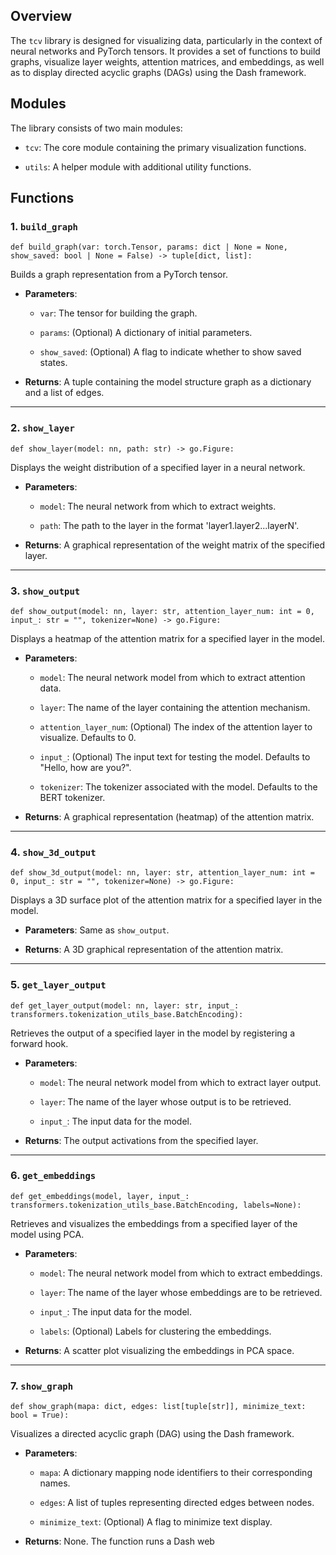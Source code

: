 ## Overview

The `tcv` library is designed for visualizing data, particularly in the context of neural networks and PyTorch tensors. It provides a set of functions to build graphs, visualize layer weights, attention matrices, and embeddings, as well as to display directed acyclic graphs (DAGs) using the Dash framework.

## Modules

The library consists of two main modules:

-  `tcv`: The core module containing the primary visualization functions.

-  `utils`: A helper module with additional utility functions.

## Functions

### 1\. `build_graph`

`def build_graph(var: torch.Tensor, params: dict | None = None, show_saved: bool | None = False) -> tuple[dict, list]:`

Builds a graph representation from a PyTorch tensor.

-  **Parameters**:

   -  `var`: The tensor for building the graph.

   -  `params`: (Optional) A dictionary of initial parameters.

   -  `show_saved`: (Optional) A flag to indicate whether to show saved states.

-  **Returns**: A tuple containing the model structure graph as a dictionary and a list of edges.

---

### 2\. `show_layer`

`def show_layer(model: nn, path: str) -> go.Figure:`

Displays the weight distribution of a specified layer in a neural network.

-  **Parameters**:

   -  `model`: The neural network from which to extract weights.

   -  `path`: The path to the layer in the format 'layer1.layer2...layerN'.

-  **Returns**: A graphical representation of the weight matrix of the specified layer.

---

### 3\. `show_output`

`def show_output(model: nn, layer: str, attention_layer_num: int = 0, input_: str = "", tokenizer=None) -> go.Figure:`

Displays a heatmap of the attention matrix for a specified layer in the model.

-  **Parameters**:

   -  `model`: The neural network model from which to extract attention data.

   -  `layer`: The name of the layer containing the attention mechanism.

   -  `attention_layer_num`: (Optional) The index of the attention layer to visualize. Defaults to 0.

   -  `input_`: (Optional) The input text for testing the model. Defaults to "Hello, how are you?".

   -  `tokenizer`: The tokenizer associated with the model. Defaults to the BERT tokenizer.

-  **Returns**: A graphical representation (heatmap) of the attention matrix.

---

### 4\. `show_3d_output`

`def show_3d_output(model: nn, layer: str, attention_layer_num: int = 0, input_: str = "", tokenizer=None) -> go.Figure:`

Displays a 3D surface plot of the attention matrix for a specified layer in the model.

-  **Parameters**: Same as `show_output`.

-  **Returns**: A 3D graphical representation of the attention matrix.

---

### 5\. `get_layer_output`

`def get_layer_output(model: nn, layer: str, input_: transformers.tokenization_utils_base.BatchEncoding):`

Retrieves the output of a specified layer in the model by registering a forward hook.

-  **Parameters**:

   -  `model`: The neural network model from which to extract layer output.

   -  `layer`: The name of the layer whose output is to be retrieved.

   -  `input_`: The input data for the model.

-  **Returns**: The output activations from the specified layer.

---

### 6\. `get_embeddings`

`def get_embeddings(model, layer, input_: transformers.tokenization_utils_base.BatchEncoding, labels=None):`

Retrieves and visualizes the embeddings from a specified layer of the model using PCA.

-  **Parameters**:

   -  `model`: The neural network model from which to extract embeddings.

   -  `layer`: The name of the layer whose embeddings are to be retrieved.

   -  `input_`: The input data for the model.

   -  `labels`: (Optional) Labels for clustering the embeddings.

-  **Returns**: A scatter plot visualizing the embeddings in PCA space.

---

### 7\. `show_graph`

`def show_graph(mapa: dict, edges: list[tuple[str]], minimize_text: bool = True):`

Visualizes a directed acyclic graph (DAG) using the Dash framework.

-  **Parameters**:

   -  `mapa`: A dictionary mapping node identifiers to their corresponding names.

   -  `edges`: A list of tuples representing directed edges between nodes.

   -  `minimize_text`: (Optional) A flag to minimize text display.

-  **Returns**: None. The function runs a Dash web


